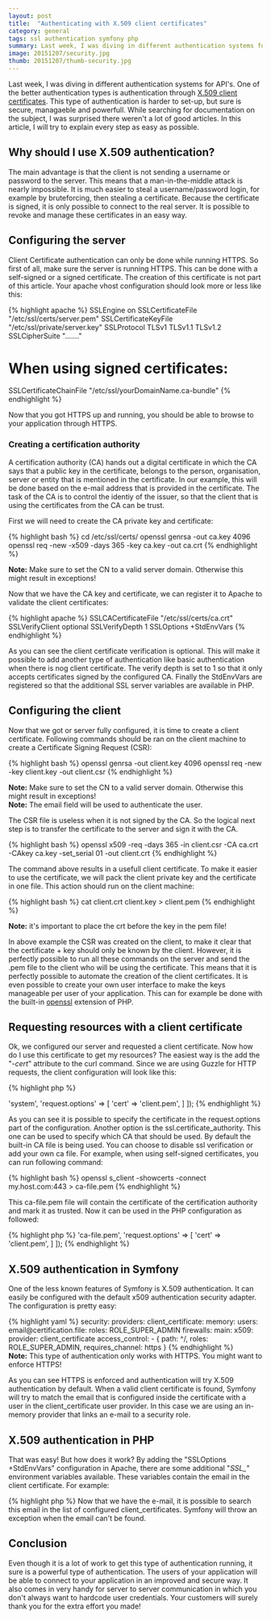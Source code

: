 ```yaml
---
layout: post
title:  "Authenticating with X.509 client certificates"
category: general
tags: ssl authentication symfony php
summary: Last week, I was diving in different authentication systems for API's. One of the better authentication types is authentication through X.509 client certificates. This type of authentication is harder to set-up, but sure is secure, managaeble and powerfull. While searching for documentation on the subject, I was surprised there weren't a lot of good articles. In this article, I will try to explain every step as easy as possible.
image: 20151207/security.jpg
thumb: 20151207/thumb-security.jpg
---
```


<p>
    Last week, I was diving in different authentication systems for API's.
    One of the better authentication types is authentication through <a href="https://en.wikipedia.org/wiki/X.509" target="_blank">X.509 client certificates</a>.
    This type of authentication is harder to set-up, but sure is secure, managaeble and powerfull.
    While searching for documentation on the subject, I was surprised there weren't a lot of good articles.
    In this article, I will try to explain every step as easy as possible.
</p>

<h2>Why should I use X.509 authentication?</h2>
<p>
    The main advantage is that the client is not sending a username or password to the server. 
    This means that a man-in-the-middle attack is nearly impossible. 
    It is much easier to steal a username/password login, for example by bruteforcing, then stealing a certificate.
    Because the certificate is signed, it is only possible to connect to the real server.
    It is possible to revoke and manage these certificates in an easy way.
</p>

<h2>Configuring the server</h2>

<p>
    Client Certificate authentication can only be done while running HTTPS.
    So first of all, make sure the server is running HTTPS. 
    This can be done with a self-signed or a signed certificate.
    The creation of this certificate is not part of this article.
    Your apache vhost configuration should look more or less like this:
</p>

{% highlight apache %}
SSLEngine on
SSLCertificateFile      "/etc/ssl/certs/server.pem"
SSLCertificateKeyFile   "/etc/ssl/private/server.key"
SSLProtocol             TLSv1 TLSv1.1 TLSv1.2
SSLCipherSuite          "......."
 
# When using signed certificates:
SSLCertificateChainFile "/etc/ssl/yourDomainName.ca-bundle"
{% endhighlight %}

<p>
    Now that you got HTTPS up and running, you should be able to browse to your application through HTTPS. 
</p>

<h3>Creating a certification authority</h3>

<p>
    A certification authority (CA) hands out a digital certificate in which the CA says that a public key in the certificate, 
    belongs to the person, organisation, server or entity that is mentioned in the certificate.
    In our example, this will be done based on the e-mail address that is provided in the certificate.
    The task of the CA is to control the identiy of the issuer, so that the client that is using the certificates from the CA can be trust.
</p>

<p>
    First we will need to create the CA private key and certificate:
</p>

{% highlight bash %}
cd /etc/ssl/certs/
openssl genrsa -out ca.key 4096
openssl req -new -x509 -days 365 -key ca.key -out ca.crt
{% endhighlight %}

<div class="alert alert-warning">
    <strong>Note:</strong> Make sure to set the CN to a valid server domain. Otherwise this might result in exceptions!
</div>

<p>
    Now that we have the CA key and certificate, we can register it to Apache to validate the client certificates:
</p>

{% highlight apache %}
SSLCACertificateFile "/etc/ssl/certs/ca.crt"
SSLVerifyClient optional
SSLVerifyDepth 1
SSLOptions +StdEnvVars
{% endhighlight %}

<p>
    As you can see the client certificate verification is optional. 
    This will make it possible to add another type of authentication like basic authentication when there is nog client certificate.
    The verify depth is set to 1 so that it only accepts certificates signed by the configured CA.
    Finally the StdEnvVars are registered so that the additional SSL server variables are available in PHP.
</p>


<h2>Configuring the client</h2>

<p>
    Now that we got or server fully configured, it is time to create a client certificate.
    Following commands should be ran on the client machine to create a Certificate Signing Request (CSR):
</p>

{% highlight bash %}
openssl genrsa -out client.key 4096
openssl req -new -key client.key -out client.csr
{% endhighlight %}

<div class="alert alert-warning">
    <strong>Note:</strong> Make sure to set the CN to a valid server domain. Otherwise this might result in exceptions!<br />
    <strong>Note:</strong> The email field will be used to authenticate the user.
</div>

<p>
    The CSR file is useless when it is not signed by the CA.
    So the logical next step is to transfer the certificate to the server and sign it with the CA.
</p>

{% highlight bash %}
openssl x509 -req -days 365 -in client.csr -CA ca.crt -CAkey ca.key -set_serial 01 -out client.crt
{% endhighlight %}


<p>
    The command above results in a usefull client certificate. 
    To make it easier to use the certificate, we will pack the client private key and the certificate in one file.
    This action should run on the client machine:
</p>

{% highlight bash %}
cat client.crt client.key > client.pem
{% endhighlight %}

<div class="alert alert-warning">
    <strong>Note:</strong> it's important to place the crt before the key in the pem file!
</div>

<p>
    In above example the CSR was created on the client, to make it clear that the certificate + key should only be known by the client.
    However, it is perfectly possible to run all these commands on the server and send the .pem file to the client who will be using the certificate.
    This means that it is perfectly possible to automate the creation of the client certificates.
    It is even possible to create your own user interface to make the keys manageable per user of your application.
    This can for example be done with the built-in <a href="http://php.net/manual/en/book.openssl.php" target="_blank">openssl</a> extension of PHP.
</p>


<h2>Requesting resources with a client certificate</h2>

<p>
    Ok, we configured our server and requested a client certificate. 
    Now how do I use this certificate to get my resources?
    The easiest way is the add the "<em>-cert</em>" attribute to the curl command.
    Since we are using Guzzle for HTTP requests, the client configuration will look like this:
</p>

{% highlight php %}
<?php
$client = new Guzzle\Http\Client($baseUrl, [
    'ssl.certificate_authority' => 'system',
    'request.options' => [
        'cert' => 'client.pem',
    ]
]);
{% endhighlight %}

<p>
    As you can see it is possible to specify the certificate in the request.options part of the configuration.
    Another option is the ssl.certificate_authority. This one can be used to specify which CA that should be used. 
    By default the built-in CA file is being used.
    You can choose to disable ssl verification or add your own ca file.
    For example, when using self-signed certificates, you can run following command:
</p>

{% highlight bash %}
openssl s_client -showcerts -connect my.host.com:443 > ca-file.pem
{% endhighlight %}

<p>
    This ca-file.pem file will contain the certificate of the certification authority and mark it as trusted. 
    Now it can be used in the PHP configuration as followed:
</p>

{% highlight php %}
<?php
$client = new Guzzle\Http\Client($baseUrl, [
    'ssl.certificate_authority' => 'ca-file.pem',
    'request.options' => [
        'cert' => 'client.pem',
    ]
]);
{% endhighlight %}


<h2>X.509 authentication in Symfony</h2>

<p>
    One of the less known features of Symfony is X.509 authentication.
    It can easily be configured with the default x509 authentication security adapter.
    The configuration is pretty easy:
</p>

{% highlight yaml %}
security:
    providers:
        client_certificate:
            memory:
                users:
                    email@certification.file:
                      roles: ROLE_SUPER_ADMIN
 
    firewalls:
        main:
            x509:
                provider: client_certificate
 
    access_control:
            - { path: ^/, roles: ROLE_SUPER_ADMIN, requires_channel: https }
{% endhighlight %}

<div class="alert alert-warning">
    <strong>Note:</strong> This type of authentication only works with HTTPS. You might want to enforce HTTPS!
</div>

<p>
    As you can see HTTPS is enforced and authentication will try X.509 authentication by default.
    When a valid client certificate is found, 
    Symfony will try to match the email that is configured inside the certificate with a user in the client_certificate user provider.
    In this case we are using an in-memory provider that links an e-mail to a security role.
</p>

<h2>X.509 authentication in PHP</h2>

<p>
    That was easy! But how does it work?
    By adding the "SSLOptions +StdEnvVars" configuration in Apache, there are some additional "<em>SSL_</em>" environment variables available.
    These variables contain the email in the client certificate. For example:
</p>

{% highlight php %}
<?php
$email = $_SERVER['SSL_CLIENT_S_DN_Email'];
if (!$email && preg_match('#/emailAddress=(.+\@.+\..+)(/|$)#', $_SERVER['SSL_CLIENT_S_DN'], $matches)) {
    $email = $matches[1]
}
{% endhighlight %}

<p>
    Now that we have the e-mail, it is possible to search this email in the list of configured client_certificates.
    Symfony will throw an exception when the email can't be found.
</p>

<h2>Conclusion</h2>

<p>
    Even though it is a lot of work to get this type of authentication running,
    it sure is a powerful type of authentication. 
    The users of your application will be able to connect to your application in an improved and secure way. 
    It also comes in very handy for server to server communication in which you don't always want to hardcode user credentials.
    Your customers will surely thank you for the extra effort you made!
</p>
